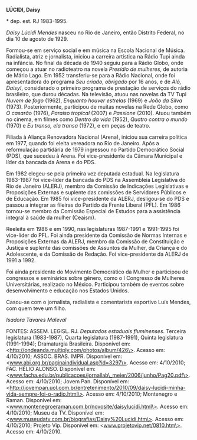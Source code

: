 **LÚCIDI, Daisy**

\* dep. est. RJ 1983-1995.

*Daisy Lúcidi Mendes* nasceu no Rio de Janeiro, então Distrito Federal,
no dia 10 de agosto de 1929.

Formou-se em serviço social e em música na Escola Nacional de Música.
Radialista, atriz e jornalista, iniciou a carreira artística na Rádio
Tupi ainda na infância. No final da década de 1940 seguiu para a Rádio
Globo, onde começou a atuar no radioteatro na novela *Presídio de
mulheres*, de autoria de Mário Lago. Em 1952 transferiu-se para a Rádio
Nacional, onde foi apresentadora do programa *Seu criado*, *obrigado*
por 16 anos, e de *Alô, Daisy!*, considerado o primeiro programa de
prestação de serviços do rádio brasileiro, que durou décadas. Na
televisão, atuou nas novelas da TV Tupi *Nuvem de fogo* (1962),
*Enquanto houver estrelas* (1969) e *João da Silva* (1973).
Posteriormente, participou de muitas novelas na Rede Globo, como *O
casarão* (1976), *Paraíso tropical* (2007) e *Passione* (2010). Atuou
também no cinema, em filmes como *Dentro da vida* (1952), *Quatro contra
o mundo* (1970) e *Eu transo, ela transa* (1972), e em peças de teatro.

Filiada à Aliança Renovadora Nacional (Arena), iniciou sua carreira
política em 1977, quando foi eleita vereadora no Rio de Janeiro. Após a
reformulação partidária de 1979 ingressou no Partido Democrático Social
(PDS), que sucedeu à Arena. Foi vice-presidente da Câmara Municipal e
líder da bancada da Arena e do PDS.

Em 1982 elegeu-se pela primeira vez deputada estadual. Na legislatura
1983-1987 foi vice-líder da bancada do PDS na Assembleia Legislativa do
Rio de Janeiro (ALERJ), membro da Comissão de Indicações Legislativas e
Proposições Externas e suplente das comissões de Servidores Públicos e
de Educação. Em 1985 foi vice-presidente da ALERJ, desligou-se do PDS e
passou a integrar as fileiras do Partido da Frente Liberal (PFL). Em
1986 tornou-se membro da Comissão Especial de Estudos para a assistência
integral à saúde da mulher (Ceaism).

Reeleita em 1986 e em 1990, nas legislaturas 1987-1991 e 1991-1995 foi
vice-líder do PFL. Foi ainda presidente da Comissão de Normas Internas e
Proposições Externas da ALERJ, membro da Comissão de Constituição e
Justiça e suplente das comissões de Assuntos da Mulher, da Criança e do
Adolescente, e da Comissão de Redação. Foi vice-presidente da ALERJ de
1991 a 1992.

Foi ainda presidente do Movimento Democrático da Mulher e participou de
congressos e seminários sobre gênero, como o I Congresso de Mulheres
Universitárias, realizado no México. Participou também de eventos sobre
desenvolvimento e educação nos Estados Unidos.

Casou-se com o jornalista, radialista e comentarista esportivo Luís
Mendes, com quem teve um filho.

*Isadora Tavares Maleval*

FONTES: ASSEM. LEGISL. RJ. *Deputados estaduais fluminenses*. Terceira
legislatura (1983-1987), Quarta legislatura (1987-1991), Quinta
legislatura (1991-1994); Dramaturgia Brasileira. Disponível em:
\<http://ondeanda.multiply.com/photos/album/426\>. Acesso em: 4/10/2010;
ASSOC. BRAS. IMPR. Disponível em:
\<www.abi.org.br/paginaindividual.asp?id=3297\>. Acesso em: 4/10/2010;
FAC. HÉLIO ALONSO. Disponível em:
\<www.facha.edu.br/publicacoes/jornallab\_meier/2006/junho/Pag20.pdf\>.
Acesso em: 4/10/2010; Jovem Pan. Disponível em:
\<http://jovempan.uol.com.br/entretenimento/2010/09/daisy-lucidi-minha-vida-sempre-foi-o-radio.html\>.
Acesso em: 4/10/2010; Montenegro e Raman. Disponível em:
\<www.montenegroeraman.com.br/novosite/daisylucidi.html\>. Acesso em:
4/10/2010; Museu da TV. Disponível em:
\<www.museudatv.com.br/biografias/Daisy%20Lucidi.htm\>. Acesso em:
4/10/2010; Projeto Vip. Disponível em: \<www.projetovip.net/0810.htm\>.
Acesso em: 4/10/2010.
